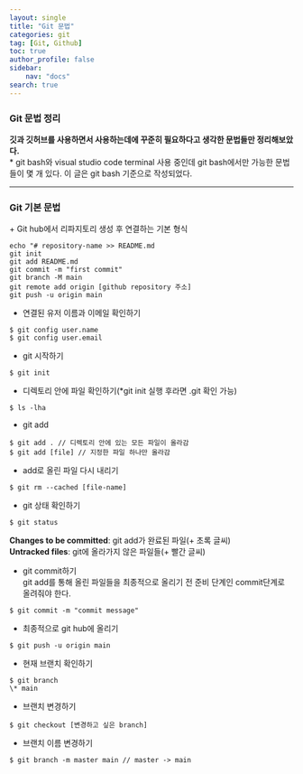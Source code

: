 ```yaml
---
layout: single
title: "Git 문법"
categories: git
tag: [Git, Github]
toc: true
author_profile: false
sidebar:
    nav: "docs"
search: true
---
```


### Git 문법 정리
**깃과 깃허브를 사용하면서 사용하는데에 꾸준히 필요하다고 생각한 문법들만 정리해보았다.**   
\* git bash와 visual studio code terminal 사용 중인데 git bash에서만 가능한 문법들이 몇 개 있다. 이 글은 git bash 기준으로 작성되었다.   

---
### Git 기본 문법

\+ Git hub에서 리파지토리 생성 후 연결하는 기본 형식
```
echo "# repository-name >> README.md
git init
git add README.md
git commit -m "first commit"
git branch -M main
git remote add origin [github repository 주소]
git push -u origin main
```

- 연결된 유저 이름과 이메일 확인하기
```
$ git config user.name
$ git config user.email
```

- git 시작하기
```
$ git init
```

- 디렉토리 안에 파일 확인하기(\*git init 실행 후라면 .git 확인 가능)
```
$ ls -lha
```

- git add
```
$ git add . // 디렉토리 안에 있는 모든 파일이 올라감
$ git add [file] // 지정한 파일 하나만 올라감
```	

- add로 올린 파일 다시 내리기
```
$ git rm --cached [file-name]
```

- git 상태 확인하기
```
$ git status
```


**Changes to be committed**: git add가 완료된 파일(+ 초록 글씨)   
**Untracked files**: git에 올라가지 않은 파일들(+ 빨간 글씨)   


- git commit하기    
git add를 통해 올린 파일들을 최종적으로 올리기 전 준비 단계인 commit단계로 올려줘야 한다.
```
$ git commit -m "commit message"
```

- 최종적으로 git hub에 올리기
```
$ git push -u origin main
```

- 현재 브랜치 확인하기
```
$ git branch
\* main
```

- 브랜치 변경하기 
```
$ git checkout [변경하고 싶은 branch]
```

- 브랜치 이름 변경하기
```
$ git branch -m master main // master -> main
```